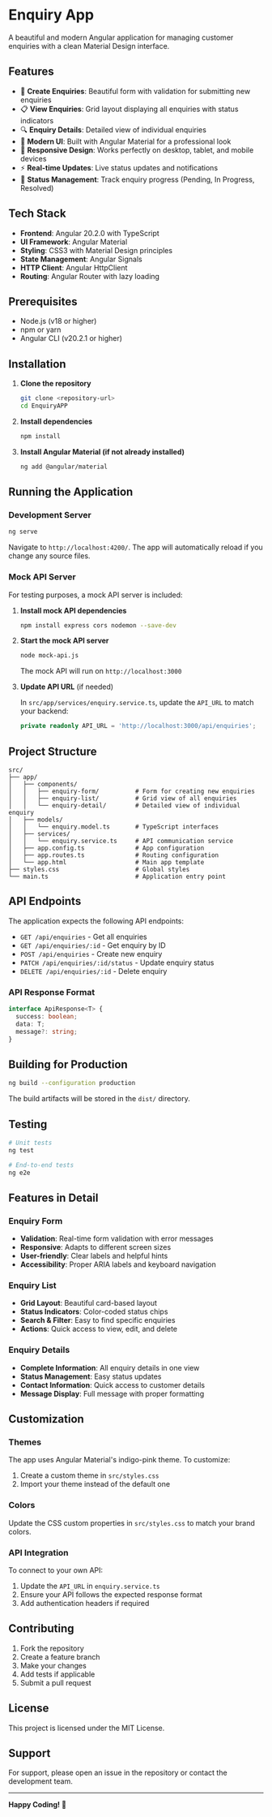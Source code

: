 # Enquiry App

A beautiful and modern Angular application for managing customer enquiries with a clean Material Design interface.

## Features

- 📝 **Create Enquiries**: Beautiful form with validation for submitting new enquiries
- 📋 **View Enquiries**: Grid layout displaying all enquiries with status indicators
- 🔍 **Enquiry Details**: Detailed view of individual enquiries
- 🎨 **Modern UI**: Built with Angular Material for a professional look
- 📱 **Responsive Design**: Works perfectly on desktop, tablet, and mobile devices
- ⚡ **Real-time Updates**: Live status updates and notifications
- 🎯 **Status Management**: Track enquiry progress (Pending, In Progress, Resolved)

## Tech Stack

- **Frontend**: Angular 20.2.0 with TypeScript
- **UI Framework**: Angular Material
- **Styling**: CSS3 with Material Design principles
- **State Management**: Angular Signals
- **HTTP Client**: Angular HttpClient
- **Routing**: Angular Router with lazy loading

## Prerequisites

- Node.js (v18 or higher)
- npm or yarn
- Angular CLI (v20.2.1 or higher)

## Installation

1. **Clone the repository**
   ```bash
   git clone <repository-url>
   cd EnquiryAPP
   ```

2. **Install dependencies**
   ```bash
   npm install
   ```

3. **Install Angular Material (if not already installed)**
   ```bash
   ng add @angular/material
   ```

## Running the Application

### Development Server

```bash
ng serve
```

Navigate to `http://localhost:4200/`. The app will automatically reload if you change any source files.

### Mock API Server

For testing purposes, a mock API server is included:

1. **Install mock API dependencies**
   ```bash
   npm install express cors nodemon --save-dev
   ```

2. **Start the mock API server**
   ```bash
   node mock-api.js
   ```

   The mock API will run on `http://localhost:3000`

3. **Update API URL** (if needed)
   
   In `src/app/services/enquiry.service.ts`, update the `API_URL` to match your backend:
   ```typescript
   private readonly API_URL = 'http://localhost:3000/api/enquiries';
   ```

## Project Structure

```
src/
├── app/
│   ├── components/
│   │   ├── enquiry-form/          # Form for creating new enquiries
│   │   ├── enquiry-list/          # Grid view of all enquiries
│   │   └── enquiry-detail/        # Detailed view of individual enquiry
│   ├── models/
│   │   └── enquiry.model.ts       # TypeScript interfaces
│   ├── services/
│   │   └── enquiry.service.ts     # API communication service
│   ├── app.config.ts              # App configuration
│   ├── app.routes.ts              # Routing configuration
│   └── app.html                   # Main app template
├── styles.css                     # Global styles
└── main.ts                        # Application entry point
```

## API Endpoints

The application expects the following API endpoints:

- `GET /api/enquiries` - Get all enquiries
- `GET /api/enquiries/:id` - Get enquiry by ID
- `POST /api/enquiries` - Create new enquiry
- `PATCH /api/enquiries/:id/status` - Update enquiry status
- `DELETE /api/enquiries/:id` - Delete enquiry

### API Response Format

```typescript
interface ApiResponse<T> {
  success: boolean;
  data: T;
  message?: string;
}
```

## Building for Production

```bash
ng build --configuration production
```

The build artifacts will be stored in the `dist/` directory.

## Testing

```bash
# Unit tests
ng test

# End-to-end tests
ng e2e
```

## Features in Detail

### Enquiry Form
- **Validation**: Real-time form validation with error messages
- **Responsive**: Adapts to different screen sizes
- **User-friendly**: Clear labels and helpful hints
- **Accessibility**: Proper ARIA labels and keyboard navigation

### Enquiry List
- **Grid Layout**: Beautiful card-based layout
- **Status Indicators**: Color-coded status chips
- **Search & Filter**: Easy to find specific enquiries
- **Actions**: Quick access to view, edit, and delete

### Enquiry Details
- **Complete Information**: All enquiry details in one view
- **Status Management**: Easy status updates
- **Contact Information**: Quick access to customer details
- **Message Display**: Full message with proper formatting

## Customization

### Themes
The app uses Angular Material's indigo-pink theme. To customize:

1. Create a custom theme in `src/styles.css`
2. Import your theme instead of the default one

### Colors
Update the CSS custom properties in `src/styles.css` to match your brand colors.

### API Integration
To connect to your own API:

1. Update the `API_URL` in `enquiry.service.ts`
2. Ensure your API follows the expected response format
3. Add authentication headers if required

## Contributing

1. Fork the repository
2. Create a feature branch
3. Make your changes
4. Add tests if applicable
5. Submit a pull request

## License

This project is licensed under the MIT License.

## Support

For support, please open an issue in the repository or contact the development team.

---

**Happy Coding! 🚀**